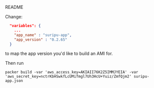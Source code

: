 README


Change:

```json
  "variables": {
    ...
    "app_name" : "suripu-app",
    "app_version" : "0.2.65"
  }
```

to map the app version you'd like to build an AMI for.

Then run

`packer build -var 'aws_access_key=AKIAII76K2Z5IMMJYEIA' -var 'aws_secret_key=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' suripu-app.json`